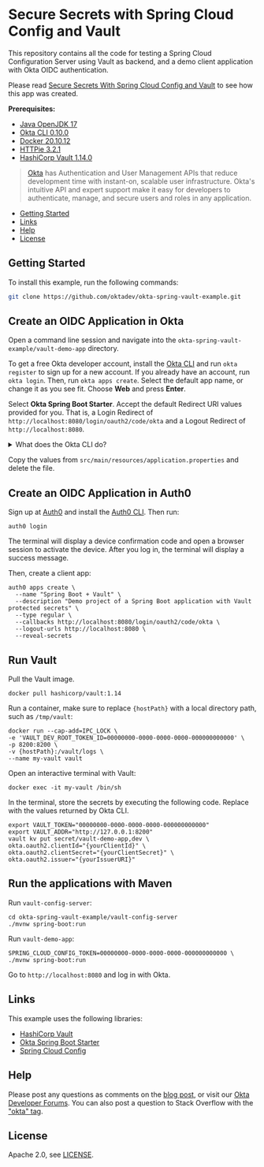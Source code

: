 # Secure Secrets with Spring Cloud Config and Vault

This repository contains all the code for testing a Spring Cloud Configuration Server using Vault as backend, and a demo client application with Okta OIDC authentication.

Please read [Secure Secrets With Spring Cloud Config and Vault](https://developer.okta.com/blog/2022/10/20/spring-vault) to see how this app was created.

**Prerequisites:**

- [Java OpenJDK 17](https://jdk.java.net/java-se-ri/17)
- [Okta CLI 0.10.0](https://cli.okta.com)
- [Docker 20.10.12](https://docs.docker.com/engine/install/)
- [HTTPie 3.2.1](https://httpie.io/docs/cli/installation)
- [HashiCorp Vault 1.14.0](https://hub.docker.com/r/hashicorp/vault)

> [Okta](https://developer.okta.com/) has Authentication and User Management APIs that reduce development time with instant-on, scalable user infrastructure. Okta's intuitive API and expert support make it easy for developers to authenticate, manage, and secure users and roles in any application.

* [Getting Started](#getting-started)
* [Links](#links)
* [Help](#help)
* [License](#license)

## Getting Started

To install this example, run the following commands:

```bash
git clone https://github.com/oktadev/okta-spring-vault-example.git
```

## Create an OIDC Application in Okta

Open a command line session and navigate into the `okta-spring-vault-example/vault-demo-app` directory.

To get a free Okta developer account, install the [Okta CLI](https://cli.okta.com/) and run `okta register` to sign up for a new account. If you already have an account, run `okta login`. Then, run `okta apps create`. Select the default app name, or change it as you see fit. Choose **Web** and press **Enter**.

Select **Okta Spring Boot Starter**. Accept the default Redirect URI values provided for you. That is, a Login Redirect of `http://localhost:8080/login/oauth2/code/okta` and a Logout Redirect of `http://localhost:8080`.

<p>
<details>
  <summary>What does the Okta CLI do?</summary>

  The Okta CLI will create an OIDC Web App in your Okta Org. It will add the redirect URIs you specified and grant access to the Everyone group. You will see output like the following when it’s finished:

  ```shell
  Okta application configuration has been written to: /path/to/app/src/main/resources/application.properties
  ```

  Open `src/main/resources/application.properties` to see the issuer and credentials for your app.

  ```shell
  okta.oauth2.issuer=https://dev-133337.okta.com/oauth2/default
  okta.oauth2.client-id=0oab8eb55Kb9jdMIr5d6
  okta.oauth2.client-secret=NEVER-SHOW-SECRETS
  ```

  **NOTE**: You can also use the Okta Admin Console to create your app. See [Create a Spring Boot App](https://developer.okta.com/docs/guides/sign-into-web-app/springboot/create-okta-application/) for more information.

</details>
</p>

Copy the values from `src/main/resources/application.properties` and delete the file.

## Create an OIDC Application in Auth0

Sign up at [Auth0](https://auth0.com/signup) and install the [Auth0 CLI](https://github.com/auth0/auth0-cli). Then run:

```shell
auth0 login
```

The terminal will display a device confirmation code and open a browser session to activate the device. After you log in, the terminal will display a success message.

Then, create a client app:

```shell
auth0 apps create \
  --name "Spring Boot + Vault" \
  --description "Demo project of a Spring Boot application with Vault protected secrets" \
  --type regular \
  --callbacks http://localhost:8080/login/oauth2/code/okta \
  --logout-urls http://localhost:8080 \
  --reveal-secrets
```

## Run Vault

Pull the Vault image.

```shell
docker pull hashicorp/vault:1.14
```
Run a container, make sure to replace `{hostPath}` with a local directory path, such as `/tmp/vault`:

```shell
docker run --cap-add=IPC_LOCK \
-e 'VAULT_DEV_ROOT_TOKEN_ID=00000000-0000-0000-0000-000000000000' \
-p 8200:8200 \
-v {hostPath}:/vault/logs \
--name my-vault vault
```

Open an interactive terminal with Vault:

```shell
docker exec -it my-vault /bin/sh
```

In the terminal, store the secrets by executing the following code. Replace with the values returned by Okta CLI.

```shell
export VAULT_TOKEN="00000000-0000-0000-0000-000000000000"
export VAULT_ADDR="http://127.0.0.1:8200"
vault kv put secret/vault-demo-app,dev \
okta.oauth2.clientId="{yourClientId}" \
okta.oauth2.clientSecret="{yourClientSecret}" \
okta.oauth2.issuer="{yourIssuerURI}"
```

## Run the applications with Maven

Run `vault-config-server`:

```shell
cd okta-spring-vault-example/vault-config-server
./mvnw spring-boot:run
```

Run `vault-demo-app`:
```shell
SPRING_CLOUD_CONFIG_TOKEN=00000000-0000-0000-0000-000000000000 \
./mvnw spring-boot:run
```

Go to `http://localhost:8080` and log in with Okta.

## Links

This example uses the following libraries:

* [HashiCorp Vault](https://www.vaultproject.io/)
* [Okta Spring Boot Starter](https://github.com/okta/okta-spring-boot)
* [Spring Cloud Config](https://spring.io/projects/spring-cloud-config)

## Help

Please post any questions as comments on the [blog post](https://developer.okta.com/blog/2022/10/20/spring-vault), or visit our [Okta Developer Forums](https://devforum.okta.com/). You can also post a question to Stack Overflow with the ["okta" tag](https://stackoverflow.com/questions/tagged/okta).

## License

Apache 2.0, see [LICENSE](LICENSE).
